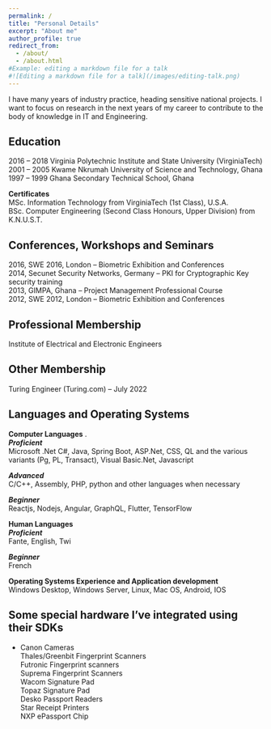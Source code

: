 ```yaml
---
permalink: /
title: "Personal Details"
excerpt: "About me"
author_profile: true
redirect_from: 
  - /about/
  - /about.html
#Example: editing a markdown file for a talk
#![Editing a markdown file for a talk](/images/editing-talk.png)
---
```

I have many years of industry practice, heading sensitive national projects. I want to focus on research in the next years of my career to contribute to the body of knowledge in IT and Engineering.

Education
------
2016 – 2018       Virginia Polytechnic Institute and State University (VirginiaTech)  
2001 – 2005       Kwame Nkrumah University of Science and Technology, Ghana  
1997 – 1999       Ghana Secondary Technical School, Ghana

**Certificates**   
MSc. Information Technology from VirginiaTech (1st Class), U.S.A.  
BSc. Computer Engineering (Second Class Honours, Upper Division) from K.N.U.S.T.  

Conferences, Workshops and Seminars
------
2016, SWE 2016, London – Biometric Exhibition and Conferences   
2014, Secunet Security Networks, Germany – PKI for Cryptographic Key security training  
2013, GIMPA, Ghana – Project Management Professional Course  
2012, SWE 2012, London – Biometric Exhibition and Conferences  


Professional Membership
------
Institute of Electrical and Electronic Engineers   


Other Membership
------
Turing Engineer (Turing.com) – July 2022  


Languages and Operating Systems
------
**Computer Languages** .  
***Proficient***  
Microsoft .Net C#, Java, Spring Boot, ASP.Net, CSS, QL and the various variants (Pg, PL, Transact), Visual Basic.Net, Javascript

***Advanced***  
C/C++, Assembly, PHP, python and other languages when necessary

***Beginner***  
Reactjs, Nodejs, Angular, GraphQL, Flutter, TensorFlow 

**Human Languages**   
***Proficient***  
Fante, English, Twi

***Beginner***  
French


**Operating Systems Experience and Application development**  
Windows Desktop, Windows Server, Linux, Mac OS, Android, IOS  



Some special hardware I’ve integrated using their SDKs 
------
* Canon Cameras  
Thales/Greenbit Fingerprint Scanners  
Futronic Fingerprint scanners  
Suprema Fingerprint Scanners   
Wacom Signature Pad	  
Topaz Signature Pad  
Desko Passport Readers   
Star Receipt Printers   
NXP ePassport Chip   
  